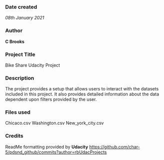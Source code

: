 ### Date created
*08th January 2021*

### Author
**C Brooks**

### Project Title
Bike Share Udacity Project

### Description
The project provides a setup that allows users to interact with the datasets included in this project. It also provides detailed information about the data dependent upon filters provided by the user.

### Files used
Chicaco.csv
Washington.csv
New_york_city.csv

### Credits
ReadMe formatting provided by **Udacity**
https://github.com/char-5/pdsnd_github/commits?author=rbUdacProjects
